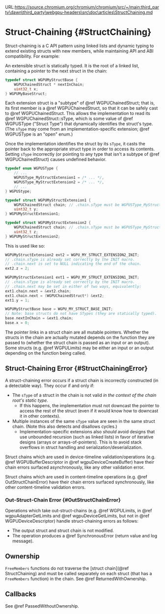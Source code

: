 URL:https://source.chromium.org/chromium/chromium/src/+/main:third_party\dawn\third_party\webgpu-headers\src\doc\articles\StructChaining.md
# Struct-Chaining {#StructChaining}

Struct-chaining is a C API pattern using linked lists and dynamic typing to extend existing structs with new members, while maintaining API and ABI compatibility. For example:

An extensible struct is statically typed. It is the root of a linked list, containing a pointer to the next struct in the chain:

```c
typedef struct WGPUMyStructBase {
    WGPUChainedStruct * nextInChain;
    uint32_t x;
} WGPUMyBaseStruct;
```

Each extension struct is a "subtype" of @ref WGPUChainedStruct; that is, its first member is a @ref WGPUChainedStruct, so that it can be safely cast to @ref WGPUChainedStruct. This allows the implementation to read its @ref WGPUChainedStruct::sType, which is some value of @ref WGPUSType ("Struct Type") that dynamically identifies the struct's type. (The `sType` may come from an implementation-specific extension; @ref WGPUSType is an "open" enum.)

Once the implementation identifies the struct by its `sType`, it casts the pointer back to the appropriate struct type in order to access its contents. Setting `sType` incorrectly (or pointing to any type that isn't a subtype of @ref WGPUChainedStruct) causes undefined behavior.

```c
typedef enum WGPUSType {
    // ...
    WGPUSType_MyStructExtension1 = /* ... */,
    WGPUSType_MyStructExtension2 = /* ... */,
    // ...
} WGPUStype;

typedef struct WGPUMyStructExtension1 {
    WGPUChainedStruct chain; // .chain.sType must be WGPUSType_MyStructExtension1
    uint32_t y;
} WGPUMyStructExtension1;

typedef struct WGPUMyStructExtension2 {
    WGPUChainedStruct chain; // .chain.sType must be WGPUSType_MyStructExtension2
    uint32_t z;
} WGPUMyStructExtension2;
```

This is used like so:

```c
WGPUMyStructExtension2 ext2 = WGPU_MY_STRUCT_EXTENSION2_INIT;
// .chain.sType is already set correctly by the INIT macro.
// .chain.next is set to NULL indicating the end of the chain.
ext2.z = 2;

WGPUMyStructExtension1 ext1 = WGPU_MY_STRUCT_EXTENSION1_INIT;
// .chain.sType is already set correctly by the INIT macro.
// .chain.next may be set in either of two ways, equivalently:
ext1.chain.next = &ext2.chain;
ext1.chain.next = (WGPUChainedStruct*) &ext2;
ext1.y = 1;

WGPUMyStructBase base = WGPU_MY_STRUCT_BASE_INIT;
// Note: base structs do not have STypes (they are statically typed).
base.nextInChain = &ext1.chain;
base.x = 0;
```

The pointer links in a struct chain are all mutable pointers. Whether the structs in the chain are actually mutated depends on the function they are passed to (whether the struct chain is passed as an input or an output). Some structs (e.g. @ref WGPULimits) may be either an input or an output depending on the function being called.

## Struct-Chaining Error {#StructChainingError}

A struct-chaining error occurs if a struct chain is incorrectly constructed (in a detectable way).
They occur if and only if:

- The `sType` of a struct in the chain is not valid _in the context of the chain root's static type_.
    - If this happens, the implementation must not downcast the pointer to access the rest of the struct (even if it would know how to downcast it in other contexts).
- Multiple instances of the same `sType` value are seen in the same struct chain. (Note this also detects and disallows cycles.)
    - Implementation-specific extensions also _should_ avoid designs that use unbounded recursion (such as linked lists) in favor of iterative designs (arrays or arrays-of-pointers). This is to avoid stack overflows in struct handling and serialization/deserialization.

Struct chains which are used in device-timeline validation/operations (e.g. @ref WGPUBufferDescriptor in @ref wgpuDeviceCreateBuffer) have their chain errors surfaced asynchronously, like any other validation error.

Struct chains which are used in content-timeline operations (e.g. @ref OutStructChainError) have their chain errors surfaced synchronously, like other content-timeline validation errors.

### Out-Struct-Chain Error {#OutStructChainError}

Operations which take out-struct-chains (e.g. @ref WGPULimits, in @ref wgpuAdapterGetLimits and @ref wgpuDeviceGetLimits, but not in @ref WGPUDeviceDescriptor) handle struct-chaining errors as follows:

- The output struct and struct chain is not modified.
- The operation produces a @ref SynchronousError (return value and log message).

## Ownership

`FreeMembers` functions do not traverse the [struct chain](@ref StructChaining) and must be called separately on each struct (that has a `FreeMembers` function) in the chain.
See @ref ReturnedWithOwnership.

## Callbacks

See @ref PassedWithoutOwnership.
